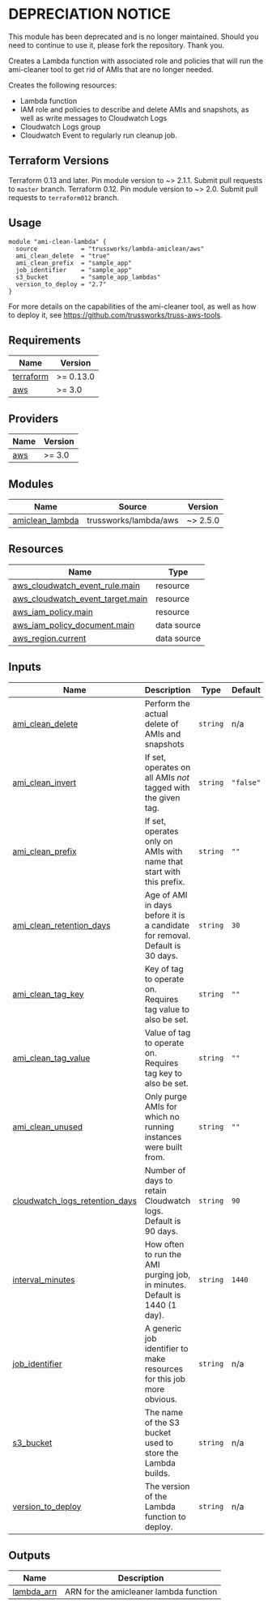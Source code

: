 # DEPRECIATION NOTICE

This module has been deprecated and is no longer maintained. Should you need to continue to use it, please fork the repository. Thank you.

 Creates a Lambda function with associated role and policies that
will run the ami-cleaner tool to get rid of AMIs that are no longer
needed.

Creates the following resources:

* Lambda function
* IAM role and policies to describe and delete AMIs and snapshots,
  as well as write messages to Cloudwatch Logs
* Cloudwatch Logs group
* Cloudwatch Event to regularly run cleanup job.

## Terraform Versions

Terraform 0.13 and later. Pin module version to ~> 2.1.1. Submit pull requests to `master` branch.
Terraform 0.12. Pin module version to ~> 2.0. Submit pull requests to `terraform012` branch.

## Usage

```hcl
module "ami-clean-lambda" {
  source            = "trussworks/lambda-amiclean/aws"
  ami_clean_delete  = "true"
  ami_clean_prefix  = "sample_app"
  job_identifier    = "sample_app"
  s3_bucket         = "sample_app_lambdas"
  version_to_deploy = "2.7"
}
```

For more details on the capabilities of the ami-cleaner tool, as well
as how to deploy it, see <https://github.com/trussworks/truss-aws-tools>.

<!-- BEGINNING OF PRE-COMMIT-TERRAFORM DOCS HOOK -->
## Requirements

| Name | Version |
|------|---------|
| <a name="requirement_terraform"></a> [terraform](#requirement\_terraform) | >= 0.13.0 |
| <a name="requirement_aws"></a> [aws](#requirement\_aws) | >= 3.0 |

## Providers

| Name | Version |
|------|---------|
| <a name="provider_aws"></a> [aws](#provider\_aws) | >= 3.0 |

## Modules

| Name | Source | Version |
|------|--------|---------|
| <a name="module_amiclean_lambda"></a> [amiclean\_lambda](#module\_amiclean\_lambda) | trussworks/lambda/aws | ~> 2.5.0 |

## Resources

| Name | Type |
|------|------|
| [aws_cloudwatch_event_rule.main](https://registry.terraform.io/providers/hashicorp/aws/latest/docs/resources/cloudwatch_event_rule) | resource |
| [aws_cloudwatch_event_target.main](https://registry.terraform.io/providers/hashicorp/aws/latest/docs/resources/cloudwatch_event_target) | resource |
| [aws_iam_policy.main](https://registry.terraform.io/providers/hashicorp/aws/latest/docs/resources/iam_policy) | resource |
| [aws_iam_policy_document.main](https://registry.terraform.io/providers/hashicorp/aws/latest/docs/data-sources/iam_policy_document) | data source |
| [aws_region.current](https://registry.terraform.io/providers/hashicorp/aws/latest/docs/data-sources/region) | data source |

## Inputs

| Name | Description | Type | Default | Required |
|------|-------------|------|---------|:--------:|
| <a name="input_ami_clean_delete"></a> [ami\_clean\_delete](#input\_ami\_clean\_delete) | Perform the actual delete of AMIs and snapshots | `string` | n/a | yes |
| <a name="input_ami_clean_invert"></a> [ami\_clean\_invert](#input\_ami\_clean\_invert) | If set, operates on all AMIs *not* tagged with the given tag. | `string` | `"false"` | no |
| <a name="input_ami_clean_prefix"></a> [ami\_clean\_prefix](#input\_ami\_clean\_prefix) | If set, operates only on AMIs with name that start with this prefix. | `string` | `""` | no |
| <a name="input_ami_clean_retention_days"></a> [ami\_clean\_retention\_days](#input\_ami\_clean\_retention\_days) | Age of AMI in days before it is a candidate for removal. Default is 30 days. | `string` | `30` | no |
| <a name="input_ami_clean_tag_key"></a> [ami\_clean\_tag\_key](#input\_ami\_clean\_tag\_key) | Key of tag to operate on. Requires tag value to also be set. | `string` | `""` | no |
| <a name="input_ami_clean_tag_value"></a> [ami\_clean\_tag\_value](#input\_ami\_clean\_tag\_value) | Value of tag to operate on. Requires tag key to also be set. | `string` | `""` | no |
| <a name="input_ami_clean_unused"></a> [ami\_clean\_unused](#input\_ami\_clean\_unused) | Only purge AMIs for which no running instances were built from. | `string` | `""` | no |
| <a name="input_cloudwatch_logs_retention_days"></a> [cloudwatch\_logs\_retention\_days](#input\_cloudwatch\_logs\_retention\_days) | Number of days to retain Cloudwatch logs. Default is 90 days. | `string` | `90` | no |
| <a name="input_interval_minutes"></a> [interval\_minutes](#input\_interval\_minutes) | How often to run the AMI purging job, in minutes. Default is 1440 (1 day). | `string` | `1440` | no |
| <a name="input_job_identifier"></a> [job\_identifier](#input\_job\_identifier) | A generic job identifier to make resources for this job more obvious. | `string` | n/a | yes |
| <a name="input_s3_bucket"></a> [s3\_bucket](#input\_s3\_bucket) | The name of the S3 bucket used to store the Lambda builds. | `string` | n/a | yes |
| <a name="input_version_to_deploy"></a> [version\_to\_deploy](#input\_version\_to\_deploy) | The version of the Lambda function to deploy. | `string` | n/a | yes |

## Outputs

| Name | Description |
|------|-------------|
| <a name="output_lambda_arn"></a> [lambda\_arn](#output\_lambda\_arn) | ARN for the amicleaner lambda function |
<!-- END OF PRE-COMMIT-TERRAFORM DOCS HOOK -->
